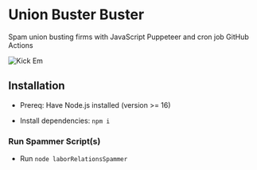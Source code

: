 # Union Buster Buster

Spam union busting firms with JavaScript Puppeteer and cron job GitHub Actions

![Kick Em](https://media.giphy.com/media/3o7TKwVQMoQh2At9qU/giphy.gif)


## Installation

- Prereq: Have Node.js installed (version >= 16)

- Install dependencies: `npm i`

### Run Spammer Script(s)

- Run `node laborRelationsSpammer`